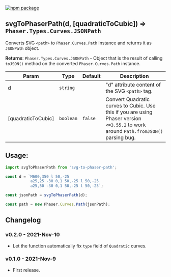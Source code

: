 [![npm package](https://img.shields.io/npm/v/svg-to-phaser-path?color=limegreen&label=npm%20package&logo=npm&style=plastic)](https://www.npmjs.com/package/svg-to-phaser-path)

## svgToPhaserPath(d, [quadraticToCubic]) ⇒ <code>Phaser.Types.Curves.JSONPath</code>
Converts SVG `<path>` to `Phaser.Curves.Path` instance and returns it as `JSONPath` object.

**Returns**: <code>Phaser.Types.Curves.JSONPath</code> - Object that is the result of calling `toJSON()` method on the converted `Phaser.Curves.Path` instance.

| Param | Type | Default | Description |
| --- | --- | --- | --- |
| d | <code>string</code> |  | "d" attribute content of the SVG `<path>` tag. |
| [quadraticToCubic] | <code>boolean</code> | <code>false</code> | Convert Quadratic curves to Cubic. Use this if you are using Phaser version `<=3.55.2` to work around `Path.fromJSON()` parsing bug. |

## Usage:
```js
import svgToPhaserPath from 'svg-to-phaser-path';

const d = `M600,350 l 50,-25
           a25,25 -30 0,1 50,-25 l 50,-25
           a25,50 -30 0,1 50,-25 l 50,-25`;

const jsonPath = svgToPhaserPath(d);

const path = new Phaser.Curves.Path(jsonPath);
```

## Changelog

### v0.2.0 - 2021-Nov-10
+ Let the function automatically fix `type` field of `Quadratic` curves.

### v0.1.0 - 2021-Nov-9
+ First release.
